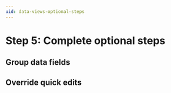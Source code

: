 ```yaml
---
uid: data-views-optional-steps
---
```


# Step 5: Complete optional steps

## Group data fields

## Override quick edits